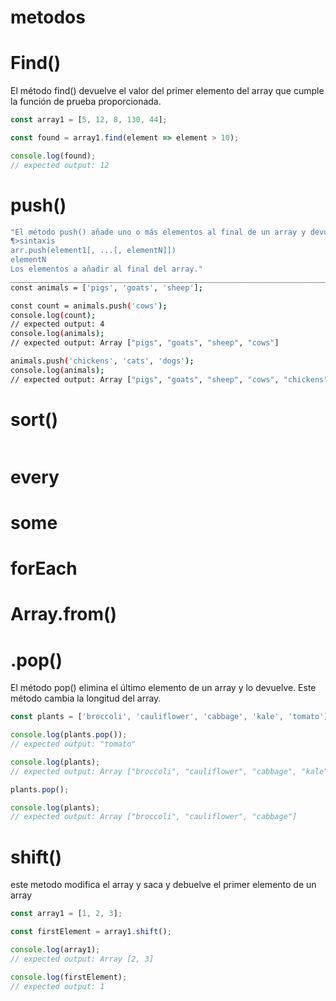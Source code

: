# metodos
# Find()
El método find() devuelve el valor del primer elemento del array que cumple la función de prueba proporcionada.
```javascript
const array1 = [5, 12, 8, 130, 44];

const found = array1.find(element => element > 10);

console.log(found);
// expected output: 12
```
# push()
```bash
"El método push() añade uno o más elementos al final de un array y devuelve la nueva longitud del array.
¶>sintaxis
arr.push(element1[, ...[, elementN]])
elementN
Los elementos a añadir al final del array."
________________________________________________________________________________________________________
const animals = ['pigs', 'goats', 'sheep'];

const count = animals.push('cows');
console.log(count);
// expected output: 4
console.log(animals);
// expected output: Array ["pigs", "goats", "sheep", "cows"]

animals.push('chickens', 'cats', 'dogs');
console.log(animals);
// expected output: Array ["pigs", "goats", "sheep", "cows", "chickens", "cats", "dogs"]

```
# sort()
```bash

```
# every
# some
# forEach
# Array.from()
# .pop()
El método pop() elimina el último elemento de un array y lo devuelve. Este método cambia la longitud del array.
```javascript
const plants = ['broccoli', 'cauliflower', 'cabbage', 'kale', 'tomato'];

console.log(plants.pop());
// expected output: "tomato"

console.log(plants);
// expected output: Array ["broccoli", "cauliflower", "cabbage", "kale"]

plants.pop();

console.log(plants);
// expected output: Array ["broccoli", "cauliflower", "cabbage"]
```
# shift() 
este metodo modifica el array y saca y debuelve el primer elemento de un array
```javascript
const array1 = [1, 2, 3];

const firstElement = array1.shift();

console.log(array1);
// expected output: Array [2, 3]

console.log(firstElement);
// expected output: 1
```
